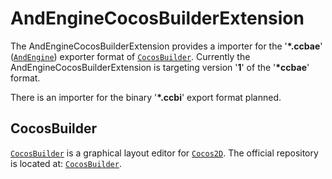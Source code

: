 # AndEngineCocosBuilderExtension

The AndEngineCocosBuilderExtension provides a importer for the '__*.ccbae__' ([`AndEngine`][URI_AndEngine]) exporter format of [`CocosBuilder`][URI_CocosBuilder].
Currently the AndEngineCocosBuilderExtension is targeting version '__1__' of the '__*ccbae__' format.

There is an importer for the binary '__*.ccbi__' export format planned.

## CocosBuilder

[`CocosBuilder`][URI_CocosBuilder_Website] is a graphical layout editor for [`Cocos2D`][URI_Cocos2D]. The official repository is located at: [`CocosBuilder`][URI_CocosBuilder].

[URI_AndEngine]: https://github.com/nicolasgramlich/AndEngine
[URI_CocosBuilder]: https://github.com/cocos2d/CocosBuilder
[URI_CocosBuilder_Website]: http://cocosbuilder.com
[URI_Cocos2D]: https://github.com/cocos2d/cocos2d-iphone